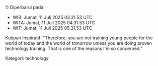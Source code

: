 ⏰ Diperbarui pada:
- WIB: Jumat, 11 Juli 2025 03.31.53 UTC
- WITA: Jumat, 11 Juli 2025 04.31.53 UTC
- WIT: Jumat, 11 Juli 2025 05.31.53 UTC

Kutipan Inspiratif:
"Therefore, you are not training young people for the world of today and the world of tomorrow unless you are doing proven technology training. That is one of the reasons I'm so concerned."


Kategori: technology

